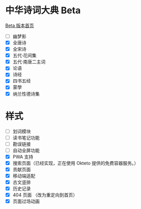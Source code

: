 # 中华诗词大典 Beta

[Beta 版本首页](https://hua-poetry.netlify.app/)

-   [ ] 幽梦影
-   [x] 全唐诗
-   [x] 全宋诗
-   [x] 五代·花间集
-   [x] 五代·南唐二主词
-   [x] 论语
-   [x] 诗经
-   [x] 四书五经
-   [x] 蒙學
-   [x] 纳兰性德诗集

# 样式

-   [ ] 划词模块
-   [ ] 读书笔记功能
-   [ ] 勘误链接
-   [ ] 自动全屏功能
-   [x] PWA 支持
-   [x] 搜索页面（已经实现，正在使用 Okteto 提供的免费容器服务。）
-   [x] 贡献页面
-   [x] 移动端适配
-   [x] 古文竖排
-   [x] 历史记录
-   [x] 404 页面 （改为重定向到首页）
-   [x] 页面过场动画
